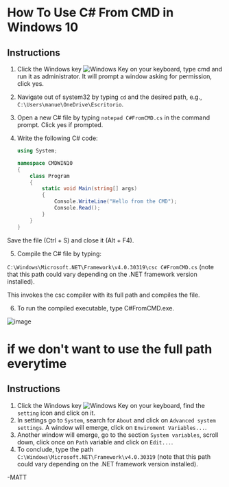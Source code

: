 # How To Use C# From CMD in Windows 10

## Instructions

1. Click the Windows key   ![Windows Key](https://github.com/DxDyZ5/HowToUseC-FromCMDWin10/assets/122232315/f17bc3b8-69fd-48f8-9d4c-71ae3aaf1084)  on your keyboard, type cmd and run it as administrator. It will prompt a window asking for permission, click yes.

2. Navigate out of system32 by typing `cd` and the desired path, e.g., `C:\Users\manue\OneDrive\Escritorio`.

3. Open a new C# file by typing `notepad C#FromCMD.cs` in the command prompt. Click yes if prompted.

4. Write the following C# code:

   ```csharp
   using System;

   namespace CMDWIN10
   {
       class Program
       {
           static void Main(string[] args)
           {
               Console.WriteLine("Hello from the CMD");
               Console.Read();
           }
       }
   }

Save the file (Ctrl + S) and close it (Alt + F4).

5. Compile the C# file by typing:

`C:\Windows\Microsoft.NET\Framework\v4.0.30319\csc C#FromCMD.cs` (note that this 
path could vary depending on the .NET framework version installed).

This invokes the csc compiler with its full path and compiles the file.

6. To run the compiled executable, type C#FromCMD.exe.

![image](https://github.com/DxDyZ5/HowToUseC-FromCMDWin10/assets/122232315/b587e454-4487-426d-9b02-048bec016a98)


# if we don't want to use the full path everytime

## Instructions

1.  Click the Windows key   ![Windows Key](https://github.com/DxDyZ5/HowToUseC-FromCMDWin10/assets/122232315/f17bc3b8-69fd-48f8-9d4c-71ae3aaf1084) on your keyboard, find the `setting` icon and click on it.
2.  In settings go to `System`, search for `About` and click on `Advanced system settings`. A window will emerge, click on `Enviroment Variables...`.
3.  Another window will emerge, go to the section `System variables`, scroll down, click once on `Path` variable and click on `Edit...`.
4.  To conclude, type the path `C:\Windows\Microsoft.NET\Framework\v4.0.30319` (note that this 
path could vary depending on the .NET framework version installed). 

-MATT
